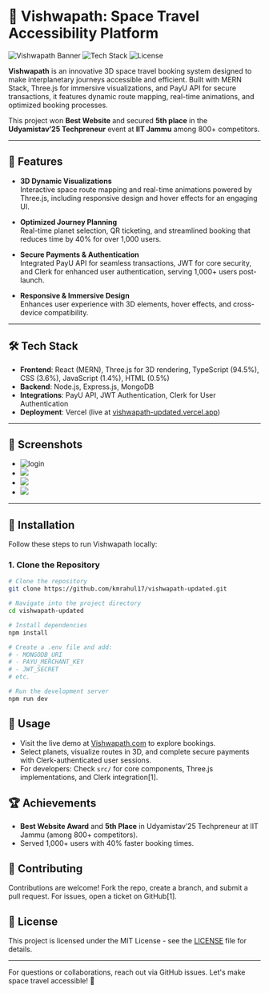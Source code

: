 # 🌌 Vishwapath: Space Travel Accessibility Platform

![Vishwapath Banner](https://img.shields.io/badge/Status-Live-brightgreen) ![Tech Stack](https://img.shields.io/badge/Stack-MERN%20%2B%20Three.js-blue) ![License](https://img.shields.io/badge/License-MIT-yellow)

**Vishwapath** is an innovative 3D space travel booking system designed to make interplanetary journeys accessible and efficient. Built with MERN Stack, Three.js for immersive visualizations, and PayU API for secure transactions, it features dynamic route mapping, real-time animations, and optimized booking processes.

This project won **Best Website** and secured **5th place** in the **Udyamistav’25 Techpreneur** event at **IIT Jammu** among 800+ competitors.

---

## 🚀 Features

- **3D Dynamic Visualizations**  
  Interactive space route mapping and real-time animations powered by Three.js, including responsive design and hover effects for an engaging UI.

- **Optimized Journey Planning**  
  Real-time planet selection, QR ticketing, and streamlined booking that reduces time by 40% for over 1,000 users.

- **Secure Payments & Authentication**  
  Integrated PayU API for seamless transactions, JWT for core security, and Clerk for enhanced user authentication, serving 1,000+ users post-launch.

- **Responsive & Immersive Design**  
  Enhances user experience with 3D elements, hover effects, and cross-device compatibility.

---

## 🛠️ Tech Stack

- **Frontend**: React (MERN), Three.js for 3D rendering, TypeScript (94.5%), CSS (3.6%), JavaScript (1.4%), HTML (0.5%)
- **Backend**: Node.js, Express.js, MongoDB
- **Integrations**: PayU API, JWT Authentication, Clerk for User Authentication
- **Deployment**: Vercel (live at [vishwapath-updated.vercel.app](https://vishwapath-updated.vercel.app))

---

## 📸 Screenshots




- ![login](https://github.com/user-attachments/assets/d4b0e852-185a-4f90-abd3-96857ebca3ce)
- ![](https://github.com/user-attachments/assets/32229e34-287d-4fc6-bc03-0b4ca8f6c82e)
- ![](https://github.com/user-attachments/assets/f2a8939f-22f4-4e2f-a698-ce5a4732ebde)
- ![](https://github.com/user-attachments/assets/cfb5dc0c-8679-4a5d-bdc8-7d274f1c8803)



---

## 🔧 Installation

Follow these steps to run Vishwapath locally:

### 1. Clone the Repository


```bash
# Clone the repository
git clone https://github.com/kmrahul17/vishwapath-updated.git

# Navigate into the project directory
cd vishwapath-updated

# Install dependencies
npm install

# Create a .env file and add:
# - MONGODB_URI
# - PAYU_MERCHANT_KEY
# - JWT_SECRET
# etc.

# Run the development server
npm run dev
```


## 📖 Usage
- Visit the live demo at [Vishwapath.com](https://vishwapath.com) to explore bookings.
- Select planets, visualize routes in 3D, and complete secure payments with Clerk-authenticated user sessions.
- For developers: Check `src/` for core components, Three.js implementations, and Clerk integration[1].

## 🏆 Achievements
- **Best Website Award** and **5th Place** in Udyamistav’25 Techpreneur at IIT Jammu (among 800+ competitors).
- Served 1,000+ users with 40% faster booking times.

## 🤝 Contributing
Contributions are welcome! Fork the repo, create a branch, and submit a pull request. For issues, open a ticket on GitHub[1].

## 📄 License
This project is licensed under the MIT License - see the [LICENSE](LICENSE) file for details.

---

For questions or collaborations, reach out via GitHub issues. Let's make space travel accessible! 🌠

